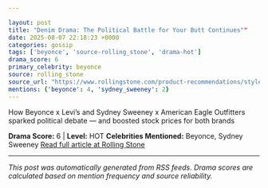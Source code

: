 ```yaml
---

layout: post
title: "Denim Drama: The Political Battle for Your Butt Continues""
date: 2025-08-07 22:18:23 +0000
categories: gossip
tags: ['beyonce', 'source-rolling_stone', 'drama-hot']
drama_score: 6
primary_celebrity: beyonce
source: rolling_stone
source_url: "https://www.rollingstone.com/product-recommendations/style/beyonce-levis-sydney-sweeney-american-eagle-controversy-1235403196/""
mentions: {'beyonce': 4, 'sydney_sweeney': 2}
---
```


How Beyonce x Levi’s and Sydney Sweeney x American Eagle Outfitters sparked political debate — and boosted stock prices for both brands

**Drama Score:** 6 | **Level:** HOT **Celebrities Mentioned:** Beyonce, Sydney Sweeney [Read full article at Rolling Stone](https://www.rollingstone.com/product-recommendations/style/beyonce-levis-sydney-sweeney-american-eagle-controversy-1235403196/)

---

*This post was automatically generated from RSS feeds. Drama scores are calculated based on mention frequency and source reliability.*